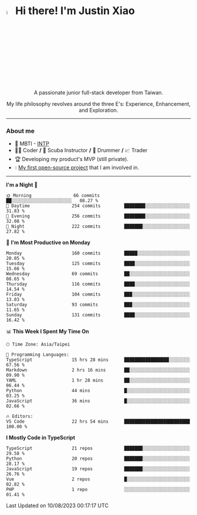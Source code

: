 # <img src="https://media.giphy.com/media/hvRJCLFzcasrR4ia7z/giphy.gif" width="5%">Hi there! I'm Justin Xiao
<p align="center">A passionate junior full-stack developer from Taiwan.  </p>
<p align="center">My life philosophy revolves around the three E's: Experience, Enhancement, and Exploration.</p>

---
### About me
- 👀 MBTI - [INTP](https://www.16personalities.com/intp-personality)
- 👨‍💻 Coder **/** 🤿 Scuba Instructor **/** 🥁 Drummer **/** 📈 Trader
- 🏆 Developing my product's MVP (still private).
- 💧 [My first open-source project](https://github.com/Game-as-a-Service/Game-Lobby-Web) that I am involved in.

---
<!--START_SECTION:waka-->
**I'm a Night 🦉** 

```text
🌞 Morning                66 commits          ██░░░░░░░░░░░░░░░░░░░░░░░   08.27 % 
🌆 Daytime                254 commits         ████████░░░░░░░░░░░░░░░░░   31.83 % 
🌃 Evening                256 commits         ████████░░░░░░░░░░░░░░░░░   32.08 % 
🌙 Night                  222 commits         ███████░░░░░░░░░░░░░░░░░░   27.82 % 
```
📅 **I'm Most Productive on Monday** 

```text
Monday                   160 commits         █████░░░░░░░░░░░░░░░░░░░░   20.05 % 
Tuesday                  125 commits         ████░░░░░░░░░░░░░░░░░░░░░   15.66 % 
Wednesday                69 commits          ██░░░░░░░░░░░░░░░░░░░░░░░   08.65 % 
Thursday                 116 commits         ████░░░░░░░░░░░░░░░░░░░░░   14.54 % 
Friday                   104 commits         ███░░░░░░░░░░░░░░░░░░░░░░   13.03 % 
Saturday                 93 commits          ███░░░░░░░░░░░░░░░░░░░░░░   11.65 % 
Sunday                   131 commits         ████░░░░░░░░░░░░░░░░░░░░░   16.42 % 
```


📊 **This Week I Spent My Time On** 

```text
🕑︎ Time Zone: Asia/Taipei

💬 Programming Languages: 
TypeScript               15 hrs 28 mins      █████████████████░░░░░░░░   67.56 % 
Markdown                 2 hrs 16 mins       ██░░░░░░░░░░░░░░░░░░░░░░░   09.90 % 
YAML                     1 hr 28 mins        ██░░░░░░░░░░░░░░░░░░░░░░░   06.44 % 
Python                   44 mins             █░░░░░░░░░░░░░░░░░░░░░░░░   03.25 % 
JavaScript               36 mins             █░░░░░░░░░░░░░░░░░░░░░░░░   02.66 % 

🔥 Editors: 
VS Code                  22 hrs 54 mins      █████████████████████████   100.00 % 
```

**I Mostly Code in TypeScript** 

```text
TypeScript               21 repos            ███████░░░░░░░░░░░░░░░░░░   29.58 % 
Python                   20 repos            ███████░░░░░░░░░░░░░░░░░░   28.17 % 
JavaScript               19 repos            ███████░░░░░░░░░░░░░░░░░░   26.76 % 
Vue                      2 repos             █░░░░░░░░░░░░░░░░░░░░░░░░   02.82 % 
PHP                      1 repo              ░░░░░░░░░░░░░░░░░░░░░░░░░   01.41 % 
```




 Last Updated on 10/08/2023 00:17:17 UTC
<!--END_SECTION:waka-->
